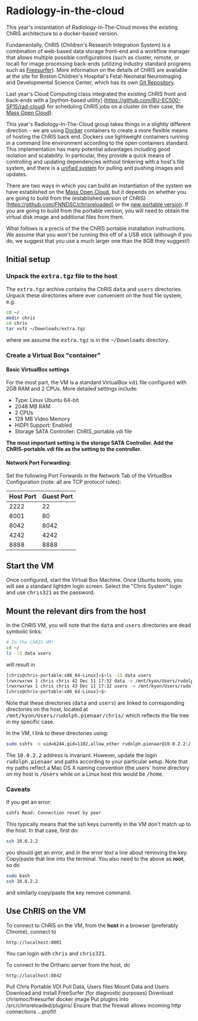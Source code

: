 # Radiology-in-the-cloud
This year's instantiation of Radiology-In-The-Cloud moves the existing ChRIS architecture to a docker-based version.

Fundamentally, ChRIS (Children's Research Integration System) is a combination of web-based data storage front-end and a workflow manager that allows multiple possible configurations (such as cluster, remote, or local) for image processing back-ends (utilizing industry standard programs such as [Freesurfer](http://freesurfer.net/)).  More information on the details of ChRIS are available at the site for Boston Children's Hospital's Fetal-Neonatal Neuroimaging and Developmental Science Center, which has its own [Git Repository](https://github.com/FNNDSC/). 

Last year's Cloud Computing class integrated the existing ChRIS front and back-ends with a [python-based utility] (https://github.com/BU-EC500-SP15/rad-cloud) for scheduling ChRIS jobs on a cluster (in their case, the [Mass Open Cloud](https://github.com/CCI-MOC/moc-public)).

This year's Radiology-In-The-Cloud group takes things in a slightly different direction - we are using [Docker](www.docker.com) containers to create a more flexible means of hosting the ChRIS back end. Dockers use lightweight containers running in a command line environment according to the open containers standard. This implementation has many potential advantages including good isolation and scalability. In particular, they provide a quick means of controlling and updating dependencies without tinkering with a host's file system, and there is a [unified system](www.dockerhub.com) for pulling and pushing images and updates.

There are two ways in which you can build an instantiation of the system we have established on the [Mass Open Cloud](https://github.com/CCI-MOC/moc-public), but it depends on whether you are going to build from the (established version of ChRIS)[https://github.com/FNNDSC/chrisreloaded] or the [new portable version](https://github.com/FNNDSC/ChRIS-portable). If you are going to build from the portable version, you will need to obtain the virtual disk image and additional files from them.

What follows is a precis of the the ChRIS portable installation instructions.  We assume that you won't be running this off of a USB stick (although if you do, we suggest that you use a much larger one than the 8GB they suggest!)
## Initial setup

### Unpack the <tt>extra.tgz</tt> file to the host

The <tt>extra.tgz</tt> archive contains the ChRIS <tt>data</tt> and <tt>users</tt> directories. Unpack these directories where ever convenient on the host file system, e.g.

```bash
cd ~/
mkdir chris
cd chris
tar xvfz ~/Downloads/extra.tgz
```

where we assume the <tt>extra.tgz</tt> is in the <tt>~/Downloads</tt> directory.

### Create a Virtual Box "container"

#### Basic VirtualBox settings

For the most part, the VM is a standard VirtualBox <tt>vdi</tt> file configured with 2GB RAM and 2 CPUs. More detailed settings include: 

* Type: Linux Ubuntu 64-bit
* 2048 MB RAM
* 2 CPUs
* 128 MB Video Memory
* HiDPI Support: Enabled
* Storage SATA Controller: ChRIS_portable.vdi file

**The most important setting is the storage SATA Controller. Add the ChRIS-portable.vdi file as the setting to the controller.**

#### Network Port Forwarding:

Set the following Port Forwards in the Network Tab of the VirtualBox Configuration (note: all are TCP protocol rules):

| Host Port | Guest Port |
|-----------|------------|
|   2222    |    22      |
|   8001    |    80      |
|   8042    |   8042     |
|   4242    |   4242     |
|   8888    |   8888     |

## Start the VM

Once configured, start the Virtual Box Machine. Once Ubuntu boots, you will see a standard lightdm login screen. Select the "Chris System" login and use <tt>chris321</tt> as the password.

## Mount the relevant dirs from the host

In the ChRIS VM, you will note that the <tt>data</tt> and <tt>users</tt> directories are dead symbolic links:

```bash
# In the ChRIS VM!
cd ~/
ls -ld data users
```

will result in

```bash
[chris@chris-portable:x86_64-Linux]~$>ls -ld data users
lrwxrwxrwx 1 chris chris 42 Dec 11 17:32 data -> /mnt/kyon/Users/rudolph.pienaar/chris/data
lrwxrwxrwx 1 chris chris 43 Dec 11 17:32 users -> /mnt/kyon/Users/rudolph.pienaar/chris/users
[chris@chris-portable:x86_64-Linux]~$>
```

Note that these directories (<tt>data</tt> and <tt>users</tt>) are linked to corresponding directories on the host, located at <tt>/mnt/kyon/Users/rudolph.pienaar/chris/</tt> which reflects the file tree in my specific case.

In the VM, I link to these directories using:

```bash
sudo sshfs -o uid=6244,gid=1102,allow_other rudolph.pienaar@10.0.2.2:/ /mnt/kyon
```

The <tt>10.0.2.2</tt> address is invariant. However, update the login <tt>rudolph.pienaar</tt> and paths according to your particular setup. Note that my paths reflect a Mac OS X naming convention (the users' home directory on my host is <tt>/Users</tt> while on a Linux host this would be <tt>/home</tt>.

### Caveats

If you get an error:

```bash
sshfs Read: Connection reset by peer
```

This typically means that the ssh keys currently in the VM don't match up to the host. In that case, first do:

```bash
ssh 10.0.2.2
```

you should get an error, and in the error text a line about removing the key. Copy/paste that line into the terminal. You also need to the above as **root**, so do

```bash
sudo bash
ssh 10.0.2.2
```

and similarly copy/paste the key remove command.


## Use ChRIS on the VM

To connect to ChRIS on the VM, from the **host** in a browser (preferably Chrome), connect to

```
http://localhost:8001
```

You can login with <tt>chris</tt> and <tt>chris321</tt>.

To connect to the Orthanc server from the host, do

```
http://localhost:8042
```



Pull Chris Portable VDI
Pull Data, Users files
Mount Data and Users
Download and install FreeSurfer (for diagnostic purposes)
Download chrismoc/freesurfer docker image
Put plugins into /src/chrisreloaded/plugins/
Ensure that the firewall allows incoming http connections
...profit!
